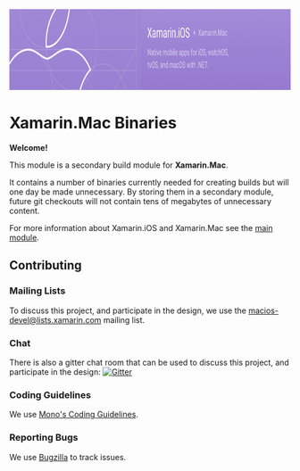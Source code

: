 <img src="banner.png" alt="Xamarin.iOS + Xamarin.Mac logo" height="145" >

# Xamarin.Mac Binaries #

**Welcome!**

This module is a secondary build module for **Xamarin.Mac**.

It contains a number of binaries currently needed for creating builds but will one day be made unnecessary. By storing them in a secondary module, future git checkouts will not contain tens of megabytes of unnecessary content.

For more information about Xamarin.iOS and Xamarin.Mac see the [main module](https://github.com/xamarin/xamarin-macios).

## Contributing ##

### Mailing Lists

To discuss this project, and participate in the design, we use the [macios-devel@lists.xamarin.com](http://lists.xamarin.com/mailman/listinfo/macios-devel) mailing list.   

### Chat

There is also a gitter chat room that can be used to discuss this project, and participate in the design: 
[![Gitter](https://badges.gitter.im/Join%20Chat.svg)](https://gitter.im/xamarin/xamarin-macios?utm_source=badge&utm_medium=badge&utm_campaign=pr-badge&utm_content=badge)

### Coding Guidelines

We use [Mono's Coding Guidelines](http://www.mono-project.com/community/contributing/coding-guidelines/).

### Reporting Bugs

We use [Bugzilla](https://bugzilla.xamarin.com/newbug) to track issues.
